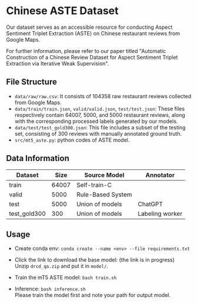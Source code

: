 # Chinese ASTE Dataset
Our dataset serves as an accessible resource for conducting Aspect Sentiment Triplet Extraction (ASTE) on Chinese restaurant reviews from Google Maps.

For further information, please refer to our paper titled "Automatic Construction of a Chinese Review Dataset for Aspect Sentiment
Triplet Extraction via Iterative Weak Supervision".


## File Structure
- `data/raw/raw.csv`: It consists of 104358 raw restaurant reviews collected from Google Maps.
- `data/train/train.json`, `valid/valid.json`, `test/test.json`: These files respectively contain 64007, 5000, and 5000 restaurant reviews, along with the corresponding processed labels generated by our models.
- `data/test/test_gold300.json`: This file includes a subset of the testing set, consisting of 300 reviews with manually annotated ground truth.
- `src/mt5_aste.py`: python codes of ASTE model.


## Data Information
|Dataset|Size|Source Model|Annotator|
|-------|----|------------|---------|
|train|64007|Self-train-C||
|valid|5000|Rule-Based System||
|test|5000|Union of models|ChatGPT|
|test_gold300|300|Union of models|Labeling worker|


## Usage
- Create conda env:
`conda create --name <env> --file requirements.txt`

- Click the link to download the base model: (the link is in progress)  
  Unzip `drcd_qa.zip` and put it in `model/`.

- Train the mT5 ASTE model:
`bash train.sh`

- Inference:
`bash inference.sh`   
  Please train the model first and note your path for output model.
